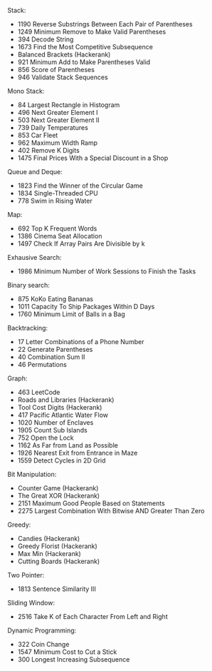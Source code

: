 Stack:
- 1190 Reverse Substrings Between Each Pair of Parentheses
- 1249 Minimum Remove to Make Valid Parentheses
- 394 Decode String
- 1673 Find the Most Competitive Subsequence
- Balanced Brackets (Hackerank)
- 921 Minimum Add to Make Parentheses Valid
- 856 Score of Parentheses
- 946 Validate Stack Sequences

Mono Stack:
- 84 Largest Rectangle in Histogram
- 496 Next Greater Element I
- 503 Next Greater Element II
- 739 Daily Temperatures
- 853 Car Fleet
- 962 Maximum Width Ramp
- 402 Remove K Digits
- 1475 Final Prices With a Special Discount in a Shop

Queue and Deque:
- 1823 Find the Winner of the Circular Game
- 1834 Single-Threaded CPU
- 778 Swim in Rising Water

Map:
- 692 Top K Frequent Words
- 1386 Cinema Seat Allocation
- 1497 Check If Array Pairs Are Divisible by k

Exhausive Search:
- 1986 Minimum Number of Work Sessions to Finish the Tasks
  
Binary search:
- 875 KoKo Eating Bananas
- 1011 Capacity To Ship Packages Within D Days
- 1760 Minimum Limit of Balls in a Bag

Backtracking:
- 17 Letter Combinations of a Phone Number
- 22 Generate Parentheses
- 40 Combination Sum II
- 46 Permutations

Graph:
- 463 LeetCode
- Roads and Libraries (Hackerank)
- Tool Cost Digits (Hackerank)
- 417 Pacific Atlantic Water Flow
- 1020 Number of Enclaves
- 1905 Count Sub Islands
- 752 Open the Lock
- 1162 As Far from Land as Possible
- 1926 Nearest Exit from Entrance in Maze
- 1559 Detect Cycles in 2D Grid

Bit Manipulation:
- Counter Game (Hackerank)
- The Great XOR (Hackerank)
- 2151 Maximum Good People Based on Statements
- 2275 Largest Combination With Bitwise AND Greater Than Zero

Greedy:
- Candies (Hackerank)
- Greedy Florist (Hackerank)
- Max Min (Hackerank)
- Cutting Boards (Hackerank)

Two Pointer:
- 1813 Sentence Similarity III
  
Sliding Window:
- 2516 Take K of Each Character From Left and Right


Dynamic Programming:
- 322 Coin Change
- 1547 Minimum Cost to Cut a Stick
- 300 Longest Increasing Subsequence
